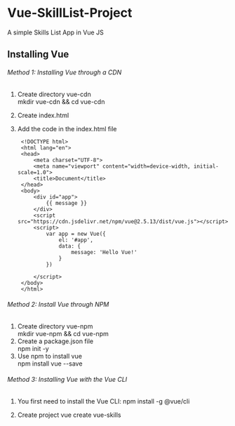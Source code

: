 # Vue-SkillList-Project
A simple Skills List App in Vue JS

## Installing Vue

###### Method 1: Installing Vue through a CDN
1. Create directory vue-cdn  
        mkdir vue-cdn && cd vue-cdn  
2. Create index.html  
3. Add the code in the index.html file

        <!DOCTYPE html>
        <html lang="en">
        <head>
            <meta charset="UTF-8">
            <meta name="viewport" content="width=device-width, initial-scale=1.0">
            <title>Document</title>
        </head>
        <body>
            <div id="app">
                {{ message }}
            </div>
            <script src="https://cdn.jsdelivr.net/npm/vue@2.5.13/dist/vue.js"></script>
            <script>
                var app = new Vue({
                    el: '#app',
                    data: {
                        message: 'Hello Vue!'
                    }
                })

            </script>
        </body>
        </html>
        
###### Method 2: Install Vue through NPM
 
1. Create directory vue-npm  
      mkdir vue-npm && cd vue-npm
2. Create a package.json file  
      npm init -y
3. Use npm to install vue  
      npm install vue --save
      
###### Method 3: Installing Vue with the Vue CLI

1. You first need to install the Vue CLI:
    npm install -g @vue/cli
    
2. Create project
    vue create vue-skills
 
 


